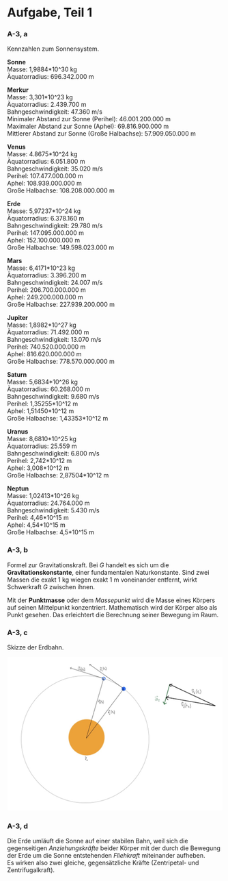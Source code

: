 # Aufgabe, Teil 1

### A-3, a

Kennzahlen zum Sonnensystem.

**Sonne**  
Masse: 1,9884\*10^30 kg  
Äquatorradius: 696.342.000 m

**Merkur**  
Masse: 3,301\*10^23 kg  
Äquatorradius: 2.439.700 m  
Bahngeschwindigkeit: 47.360 m/s  
Minimaler Abstand zur Sonne (Perihel): 46.001.200.000 m  
Maximaler Abstand zur Sonne (Aphel): 69.816.900.000 m  
Mittlerer Abstand zur Sonne (Große Halbachse): 57.909.050.000 m

**Venus**  
Masse: 4.8675\*10^24 kg  
Äquatorradius: 6.051.800 m  
Bahngeschwindigkeit: 35.020 m/s  
Perihel: 107.477.000.000 m  
Aphel: 108.939.000.000 m  
Große Halbachse: 108.208.000.000 m

**Erde**  
Masse: 5,97237\*10^24 kg  
Äquatorradius: 6.378.160 m  
Bahngeschwindigkeit: 29.780 m/s  
Perihel: 147.095.000.000 m  
Aphel: 152.100.000.000 m  
Große Halbachse: 149.598.023.000 m

**Mars**  
Masse: 6,4171\*10^23 kg  
Äquatorradius: 3.396.200 m  
Bahngeschwindigkeit: 24.007 m/s  
Perihel: 206.700.000.000 m  
Aphel: 249.200.000.000 m  
Große Halbachse: 227.939.200.000 m

**Jupiter**  
Masse: 1,8982\*10^27 kg  
Äquatorradius: 71.492.000 m  
Bahngeschwindigkeit: 13.070 m/s  
Perihel: 740.520.000.000 m  
Aphel: 816.620.000.000 m  
Große Halbachse: 778.570.000.000 m

**Saturn**  
Masse: 5,6834\*10^26 kg  
Äquatorradius: 60.268.000 m  
Bahngeschwindigkeit: 9.680 m/s  
Perihel: 1,35255\*10^12 m  
Aphel: 1,51450\*10^12 m  
Große Halbachse: 1,43353\*10^12 m

**Uranus**  
Masse: 8,6810\*10^25 kg  
Äquatorradius: 25.559 m  
Bahngeschwindigkeit: 6.800 m/s  
Perihel: 2,742\*10^12 m  
Aphel: 3,008\*10^12 m  
Große Halbachse: 2,87504\*10^12 m

**Neptun**  
Masse: 1,02413\*10^26 kg  
Äquatorradius: 24.764.000 m  
Bahngeschwindigkeit: 5.430 m/s  
Perihel: 4,46\*10^15 m  
Aphel: 4,54\*10^15 m  
Große Halbachse: 4,5\*10^15 m

### A-3, b

Formel zur Gravitationskraft.
Bei *G* handelt es sich um die **Gravitationskonstante**, einer fundamentalen Naturkonstante.
Sind zwei Massen die exakt 1 kg wiegen exakt 1 m voneinander entfernt, wirkt Schwerkraft *G* zwischen ihnen.

Mit der **Punktmasse** oder dem *Massepunkt* wird die Masse eines Körpers auf
seinen Mittelpunkt konzentriert. Mathematisch wird der Körper also als Punkt gesehen.
Das erleichtert die Berechnung seiner Bewegung im Raum.

### A-3, c

Skizze der Erdbahn.

![Image](erdbahn.jpg "Erdbahn")

### A-3, d

Die Erde umläuft die Sonne auf einer stabilen Bahn, weil sich die gegenseitigen *Anziehungskräfte* beider Körper mit der durch die Bewegung der Erde um die Sonne entstehenden *Fliehkraft* miteinander aufheben.  
Es wirken also zwei gleiche, gegensätzliche Kräfte (Zentripetal- und Zentrifugalkraft).


